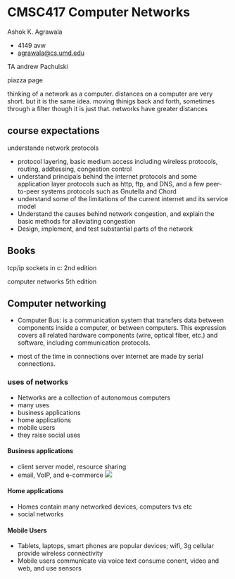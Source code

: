CMSC417 Computer Networks
===========================================

Ashok K. Agrawala
- 4149 avw
- agrawala@cs.umd.edu

TA andrew Pachulski

piazza page


thinking of a network as a computer. 
distances on a computer are very short. but it is the same idea.
moving thinigs back and forth, sometimes through a filter though it is just that.
networks have greater distances


## course expectations
understande network protocols
- protocol layering, basic medium access including wireless protocols, routing, addtessing, congestion control
- understand principals behind the internet protocols and some application layer protocols such as http, ftp, and DNS, and a few peer-to-peer systems protocols such as Gnutella and Chord
- understand some of the limitations of the current internet and its service model
- Understand the causes behind network congestion, and explain the basic methods for alleviating congestion
- Design, implement, and test substantial parts of the network


## Books



tcp/ip sockets in c: 2nd edition

computer networks 5th edition


## Computer networking
- Computer Bus: is a communication system that transfers data between components inside a computer, or between computers. This expression covers all related hardware components (wire, optical fiber, etc.) and software, including communication protocols.

- most of the time in connections over internet are made by serial connections. 


### uses of networks
- Networks are a collection of autonomous computers
- many uses
 - business applications
 - home applications
 - mobile users
- they raise social uses

#### Business applications
- client server model, resource sharing
- email, VoIP, and e-commerce
![](http://clientservicesupport.com/wp-content/uploads/2014/11/11fig01.jpg)

#### Home applications
- Homes contain many networked devices, computers tvs etc
- social networks

#### Mobile Users
- Tablets, laptops, smart phones are popular devices; wifi, 3g cellular provide wireless connectivity
- Mobile users communicate via voice text consume conent, video and web, and use sensors


